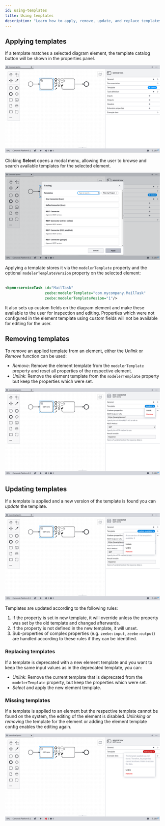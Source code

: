 ```yaml
---
id: using-templates
title: Using templates
description: "Learn how to apply, remove, update, and replace templates."
---
```


## Applying templates

If a template matches a selected diagram element, the template catalog button will be shown in the properties panel.

![Template Chooser](./img/chooser.png)

Clicking **Select** opens a modal menu, allowing the user to browse and search available templates for the
selected element.

![Modal Menu](./img/modal.png)

Applying a template stores it via the `modelerTemplate` property and the optional `modelerTemplateVersion` property
on the selected element:

```xml

<bpmn:serviceTask id="MailTask"
                  zeebe:modelerTemplate="com.mycompany.MailTask"
                  zeebe:modelerTemplateVesion="1"/>
```

It also sets up custom fields on the diagram element and make these available to the user for inspection and editing.
Properties which were not configured in the element template using custom fields will not be available for editing for
the user.

## Removing templates

To remove an applied template from an element, either the _Unlink_ or _Remove_ function can be used:

- _Remove_: Remove the element template from the `modelerTemplate` property and reset all properties of the respective element.
- _Unlink_: Remove the element template from the `modelerTemplate` property but keep the properties which were set.

![Unlink or Remove](./img/unlink-remove.png)

## Updating templates

If a template is applied and a new version of the template is found you can _update_ the template.

![Update Template](./img/update-template.png)

Templates are updated according to the following rules:

1. If the property is set in new template, it will override unless the property was set by the old template and changed afterwards.
2. If the property is not defined in the new template, it will unset.
3. Sub-properties of complex properties (e.g. `zeebe:input`, `zeebe:output`) are handled
   according to these rules if they can be identified.

### Replacing templates

If a template is deprecated with a new element template and you want to keep the same input values as in the
deprecated template, you can:

- _Unlink_: Remove the current template that is deprecated from the `modelerTemplate` property, but keep the properties
  which
  were set.
- _Select_ and apply the new element template.

### Missing templates

If a template is applied to an element but the respective template cannot be found on the system, the editing of the
element is disabled. _Unlinking_ or _removing_ the template for the element or adding the element template config
enables the editing again.

![Template not Found](./img/template-not-found.png)

